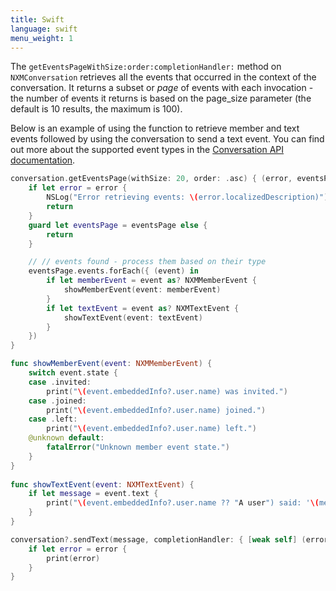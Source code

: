 ```yaml
---
title: Swift
language: swift
menu_weight: 1
---
```


The `getEventsPageWithSize:order:completionHandler:` method on `NXMConversation` retrieves all the events that occurred in the context of the conversation. It returns a subset or _page_ of events with each invocation - the number of events it returns is based on the page_size parameter (the default is 10 results, the maximum is 100).

Below is an example of using the function to retrieve member and text events followed by using the conversation to send a text event. You can find out more about the supported event types in the [Conversation API documentation](/conversation/concepts/event).

```swift
conversation.getEventsPage(withSize: 20, order: .asc) { (error, eventsPage) in
    if let error = error {
        NSLog("Error retrieving events: \(error.localizedDescription)")
        return
    }
    guard let eventsPage = eventsPage else {
        return
    }

    // // events found - process them based on their type
    eventsPage.events.forEach({ (event) in
        if let memberEvent = event as? NXMMemberEvent {
            showMemberEvent(event: memberEvent)
        }
        if let textEvent = event as? NXMTextEvent {
            showTextEvent(event: textEvent)
        }
    })
}

func showMemberEvent(event: NXMMemberEvent) {
    switch event.state {
    case .invited:
        print("\(event.embeddedInfo?.user.name) was invited.")
    case .joined:
        print("\(event.embeddedInfo?.user.name) joined.")
    case .left:
        print("\(event.embeddedInfo?.user.name) left.")
    @unknown default:
        fatalError("Unknown member event state.")
    }
}
    
func showTextEvent(event: NXMTextEvent) {
    if let message = event.text {
        print("\(event.embeddedInfo?.user.name ?? "A user") said: '\(message)'")
    }
}
```

```swift
conversation?.sendText(message, completionHandler: { [weak self] (error) in
    if let error = error {
        print(error)
    }
}
```
